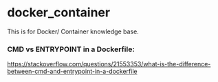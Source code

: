 # docker_container

This is for Docker/ Container knowledge base. 

### CMD vs ENTRYPOINT in a Dockerfile: 
https://stackoverflow.com/questions/21553353/what-is-the-difference-between-cmd-and-entrypoint-in-a-dockerfile
